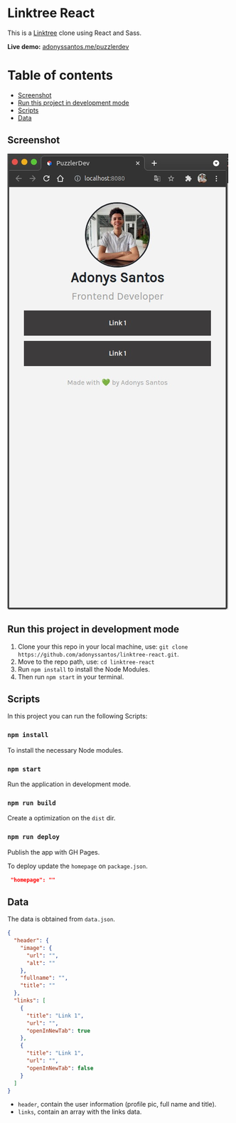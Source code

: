 # Linktree React

This is a [Linktree](https://linktr.ee/) clone using React and Sass.

**Live demo:** [adonyssantos.me/puzzlerdev](https://adonyssantos.me/puzzlerdev)

# Table of contents

- [Screenshot](#screenshot)
- [Run this project in development mode](#run-this-project-in-development-mode)
- [Scripts](#scripts)
- [Data](#data)

## Screenshot

![Linktree React Screenshot](./assets/screenshot.jpeg)

## Run this project in development mode

1. Clone your this repo in your local machine, use: `git clone https://github.com/adonyssantos/linktree-react.git`.
2. Move to the repo path, use: `cd linktree-react`
3. Run `npm install` to install the Node Modules.
4. Then run `npm start` in your terminal.

## Scripts

In this project you can run the following Scripts:

### `npm install`

To install the necessary Node modules.

### `npm start`

Run the application in development mode.

### `npm run build`

Create a optimization on the `dist` dir.

### `npm run deploy`

Publish the app with GH Pages.

To deploy update the `homepage` on `package.json`.

```json
 "homepage": ""
```

## Data

The data is obtained from `data.json`.

```json
{
  "header": {
    "image": {
      "url": "",
      "alt": ""
    },
    "fullname": "",
    "title": ""
  },
  "links": [
    {
      "title": "Link 1",
      "url": "",
      "openInNewTab": true
    },
    {
      "title": "Link 1",
      "url": "",
      "openInNewTab": false
    }
  ]
}
```

- `header`, contain the user information (profile pic, full name and title).
- `links`, contain an array with the links data.
